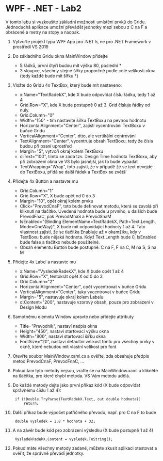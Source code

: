# WPF - .NET - Lab2

V tomto labu si vyzkoušíte základní možnosti umístění prvků do Gridu.
Jednoduchá aplikace umožní převádět jednotky mezi sebou z C na F a obráceně a metry na stopy a naopak.

1. Vytvořte projekt typu WPF App pro .NET 5, ne pro .NET Framework v prostředí VS 2019
1. Do základního Gridu okna MainWindow přidejte
   - 5 řádků, první čtyři budou mít výšku 80, poslední *
   - 3 sloupce, všechny stejné šířky proporčně podle celé velikosti okna (tedy každé bude mít šířku *)
1. Vložte do Gridu 4x TextBox, který bude mít nastaveno:
   - x:Name="TextRadekX", kde X bude odpovídat číslu řádku, tedy 1 až 4 
   - Grid.Row="X", kde X bude postupně 0 až 3. Grid čísluje řádky od nuly.
   - Grid.Column="0"
   - Width="150" - tím nastavíte šířku TextBoxu na pevnou hodnotu
   - HorizontalAlignment="Center", zajistí vycentrování TextBoxu v buňce Gridu
   - VerticalAlignment="Center", dtto, ale vertikální centrování
   - TextAlignment="Center", vycentruje obsah TextBoxu, tedy že čísla budou při psaní uprostřed
   - Margin="5", vytvoří okraj kolem TextBoxu
   - d:Text="100", tímto se zadá tzv. Design Time hodnota TextBoxu, aby při zobrazení okna ve VS bylo jasnější, jak to bude vypadat
   - TextWrapping="Wrap", toto zajistí, že v případě že se text nevejde do TextBoxu, přidá se další řádek a TextBox se zvětší
1. Přidejte 4x Button a nastavte mu
   - Grid.Column="1"
   - Grid.Row="X", X bude opět od 0 do 3
   - Margin="10", opět okraj kolem prvku
   - Click="PrevodCnaF", toto bude definovat metodu, která se zavolá při kliknutí na tlačítko. Uvedená hodnota bude u prvního, u dalších bude PrevodFnaC, pak PrevodMnaS a PrevodSnaM
   - IsEnabled="{Binding ElementName=TextRadekX, Path=Text.Length, Mode=OneWay}", X bude mít odpovídající hodnoty 1 až 4. Tato vlastnost zajistí, že se tlačítka Enabluje až v okamžiku, kdy v TextBoxu bude nějaká hodnota. Když Text.Length bude 0, IsEnabled bude false a tlačítko nebude použitelné.
   - Obsah elementu Button bude postupně: C na F, F na C, M na S, S na M
1. Přidejte 4x Label a nastavte mu
   - x:Name="VysledekRadekX", kde X bude opět 1 až 4 
   - Grid.Row="X", tentokrát opět X od 0 do 3 
   - Grid.Column="2" 
   - HorizontalAlignment="Center", opět vycentrovat v buňce Gridu 
   - VerticalAlignment="Center", taky vycentrovat v buňce Gridu 
   - Margin="5", nastavuje okraj kolem Labelu 
   - d:Content="200", nastavuje vzorový obsah, pouze pro zobrazení v Design Modu
1. Samotnému elemntu Window upravte nebo přidejte attributy
   - Title="Prevodnik", nastaví nadpis okna
   - Height="450", nastaví startovací výšku okna 
   - Width="800", nastaví startovací šířku okna 
   - FontSize="20", nastaví defaultní velikost fontu pro všechny prvky v okně, které nebudou mít vlastní velikost pro font
1. Otevřte soubor MainWindow.xaml.cs a ověřte, zda obsahuje předpis metod PrevodCnaF, PrevodFnaC, ...
1. Pokud tam tyto metody nejsou, vraťte se na MainWindow.xaml a klikněte na tlačítka, pro které chybí metoda. VS Vám metodu udělá.
1. Do každé metody dejte jako první příkaz kód (X bude odpovídat správnému číslu 1 až 4):

        if (!Double.TryParse(TextRadekX.Text, out double hodnota))
            return;
        
1. Další příkaz bude výpočet patřičného převodu, např. pro C na F to bude 
 
        double vysledek = 1.8 * hodnota + 32;
        
1. A na závěr bude kód pro zobrazení výsledku (X bude postupně 1 až 4)

        VysledekRadekX.Content = vysledek.ToString();

1. Pokud máte všechny metody zadané, můžete zkusit aplikaci otestovat a ověřit, že správně převádí jednotky.

         

         
